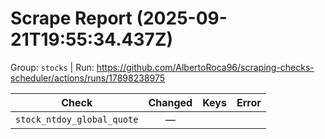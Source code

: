 # Scrape Report (2025-09-21T19:55:34.437Z)

Group: `stocks`  |  Run: https://github.com/AlbertoRoca96/scraping-checks-scheduler/actions/runs/17898238975

| Check | Changed | Keys | Error |
|---|:---:|:--|:--|
| `stock_ntdoy_global_quote` | — |  |  |
